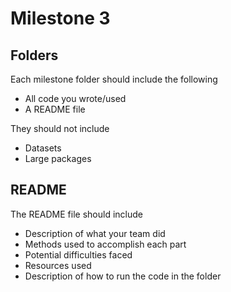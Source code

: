 Milestone 3
===========

Folders
-------

Each milestone folder should include the following

* All code you wrote/used
* A README file

They should not include

* Datasets
* Large packages

README
------

The README file should include

* Description of what your team did
* Methods used to accomplish each part
* Potential difficulties faced
* Resources used
* Description of how to run the code in the folder
